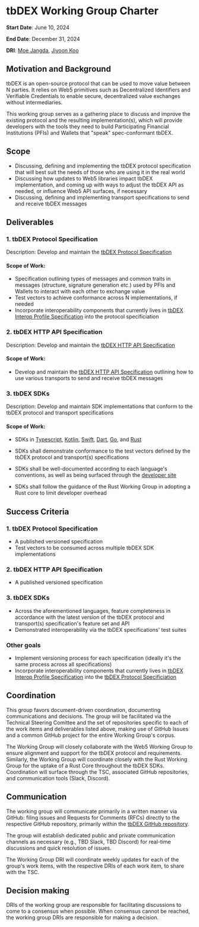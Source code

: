 # tbDEX Working Group Charter

**Start Date**: June 10, 2024

**End Date**: December 31, 2024

**DRI**: [Moe Jangda](https://github.com/mistermoe), [Jiyoon Koo](https://github.com/jiyoontbd)

## Motivation and Background

tbDEX is an open-source protocol that can be used to move value between N parties. It relies on Web5 primitives such as Decentralized Identifiers and Verifiable Credentials to enable secure, decentralized value exchanges without intermediaries.

This working group serves as a gathering place to discuss and improve the existing protocol and the resulting implementation(s), which will provide developers with the tools they need to build Participating Financial Institutions (PFIs) and Wallets that "speak" spec-conformant tbDEX.

## Scope

* Discussing, defining and implementing the tbDEX protocol specification that will best suit the needs of those who are using it in the real world
* Discussing how updates to Web5 libraries impact tbDEX implementation, and coming up with ways to adjust the tbDEX API as needed, or influence Web5 API surfaces, if necessary
* Discussing, defining and implementing transport specifications to send and receive tbDEX messages

## Deliverables

### 1. tbDEX Protocol Specification
Description: Develop and maintain the [tbDEX Protocol Specification](https://github.com/TBD54566975/tbdex/tree/main/specs/protocol)

#### Scope of Work:
- Specification outlining types of messages and common traits in messages (structure, signature generation etc.) used by PFIs and Wallets to interact with each other to exchange value
- Test vectors to achieve conformance across N implementations, if needed
- Incorporate interoperability components that currently lives in [tbDEX Interop Profile Specification](https://github.com/TBD54566975/tbdex/tree/main/specs/interop) into the protocol specificiation

### 2. tbDEX HTTP API Specification
Description: Develop and maintain the [tbDEX HTTP API Specification](https://github.com/TBD54566975/tbdex/tree/main/specs/http-api)

#### Scope of Work:
- Develop and maintain the [tbDEX HTTP API Specification](https://github.com/TBD54566975/tbdex/tree/main/specs/http-api) outlining how to use various transports to send and receive tbDEX messages

### 3. tbDEX SDKs
Description: Develop and maintain SDK implementations that conform to the tbDEX protocol and transport specifications

#### Scope of Work:
- SDKs in [Typescript](https://github.com/TBD54566975/tbdex-js), [Kotlin](https://github.com/TBD54566975/tbdex-kt), [Swift](https://github.com/TBD54566975/tbdex-swift), [Dart](https://github.com/TBD54566975/tbdex-dart), [Go](https://github.com/TBD54566975/tbdex-go), and [Rust](https://github.com/TBD54566975/tbdex-rs)

- SDKs shall demonstrate conformance to the test vectors defined by the tbDEX protocol and transport(s) specifications

- SDKs shall be well-documented according to each language's conventions, as well as being surfaced through the [developer site](https://developer.tbd.website/docs/)

- SDKs shall follow the guidance of the Rust Working Group in adopting a Rust core to limit developer overhead
  
## Success Criteria

### 1. tbDEX Protocol Specification
- A published versioned specification
- Test vectors to be consumed across multiple tbDEX SDK implementations

### 2. tbDEX HTTP API Specification
- A published versioned specification

### 3. tbDEX SDKs
- Across the aforementioned languages, feature completeness in accordance with the latest version of the tbDEX protocol and transport(s) specification's feature set and API
- Demonstrated interoperability via the tbDEX specifications' test suites

### Other goals
- Implement versioning process for each specification (ideally it's the same process across all specifications)
- Incorporate interoperability components that currently lives in [tbDEX Interop Profile Specification](https://github.com/TBD54566975/tbdex/tree/main/specs/interop) into the [tbDEX Protocol Specificiation](https://github.com/TBD54566975/tbdex/tree/main/specs/protocol)

## Coordination
This group favors document-driven coordination, documenting communications and decisions. The group will be facilitated via the Technical Steering Comittee and the set of repositories specific to each of the work items and deliverables listed above, making use of GitHub Issues and a common GitHub project for the entire Working Group's corpus.

The Working Group will closely collaborate with the Web5 Working Group to ensure alignment and support for the tbDEX protocol and requirements. Similarly, the Working Group will coordinate closely with the Rust Working Group for the uptake of a Rust Core throughout the tbDEX SDKs. Coordination will surface through the TSC, associated GitHub repositories, and communication tools (Slack, Discord).

## Communication
The working group will communicate primarily in a written manner via GitHub: filing issues and Requests for Comments (RFCs) directly to the respective GitHub repository, primarily within the [tbDEX GitHub repository](https://github.com/TBD54566975/tbdex).

The group will establish dedicated public and private communication channels as necessary (e.g., TBD Slack, TBD Discord) for real-time discussions and quick resolution of issues.

The Working Group DRI will coordinate weekly updates for each of the group's work items, with the respective DRIs of each work item, to share with the TSC.

## Decision making
DRIs of the working group are responsible for facilitating discussions to come to a consensus when possible. When consensus cannot be reached, the working group DRIs are responsible for making a decision.